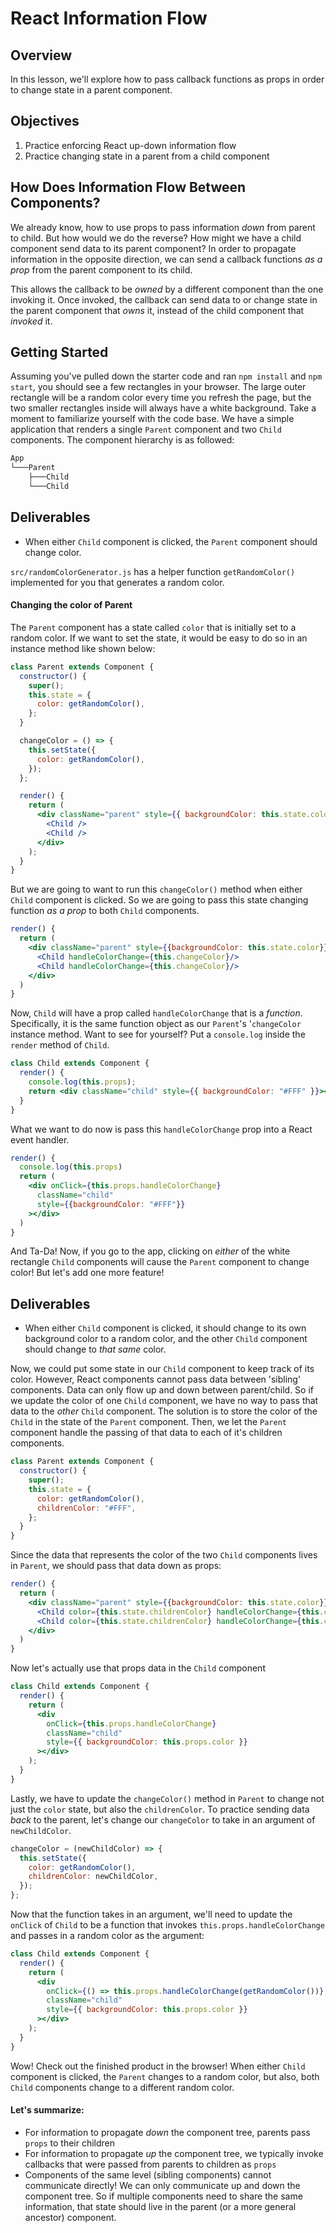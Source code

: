 # React Information Flow

## Overview

In this lesson, we'll explore how to pass callback functions as props in order to change state in a parent component.

## Objectives

1. Practice enforcing React up-down information flow
2. Practice changing state in a parent from a child component

## How Does Information Flow Between Components?

We already know, how to use props to pass information _down_ from parent to child.
But how would we do the reverse? How might we have a child component send data to
its parent component? In order to propagate information in the opposite direction,
we can send a callback functions _as a prop_ from the parent component to its child.

This allows the callback to be _owned_ by a different component than the one
invoking it. Once invoked, the callback can send data to or change state in the
parent component that _owns_ it, instead of the child component that _invoked_ it.

## Getting Started

Assuming you've pulled down the starter code and ran `npm install` and `npm start`,
you should see a few rectangles in your browser. The large outer rectangle will be a
random color every time you refresh the page, but the two smaller rectangles inside
will always have a white background. Take a moment to familiarize yourself with the
code base. We have a simple application that renders a single `Parent` component and
two `Child` components. The component hierarchy is as followed:

```txt
App
└───Parent
    ├───Child
    └───Child
```

## Deliverables

- When either `Child` component is clicked, the `Parent` component should change color.

`src/randomColorGenerator.js` has a helper function `getRandomColor()` implemented for
you that generates a random color.

#### Changing the color of Parent

The `Parent` component has a state called `color` that is initially set to a random color.
If we want to set the state, it would be easy to do so in an instance method like shown below:

```jsx
class Parent extends Component {
  constructor() {
    super();
    this.state = {
      color: getRandomColor(),
    };
  }

  changeColor = () => {
    this.setState({
      color: getRandomColor(),
    });
  };

  render() {
    return (
      <div className="parent" style={{ backgroundColor: this.state.color }}>
        <Child />
        <Child />
      </div>
    );
  }
}
```

But we are going to want to run this `changeColor()` method when either `Child`
component is clicked. So we are going to pass this state changing function _as a
prop_ to both `Child` components.

```jsx
render() {
  return (
    <div className="parent" style={{backgroundColor: this.state.color}}>
      <Child handleColorChange={this.changeColor}/>
      <Child handleColorChange={this.changeColor}/>
    </div>
  )
}
```

Now, `Child` will have a prop called `handleColorChange` that is a _function_.
Specifically, it is the same function object as our `Parent`'s '`changeColor`
instance method. Want to see for yourself? Put a `console.log` inside the `render`
method of `Child`.

```jsx
class Child extends Component {
  render() {
    console.log(this.props);
    return <div className="child" style={{ backgroundColor: "#FFF" }}></div>;
  }
}
```

What we want to do now is pass this `handleColorChange` prop into a React event handler.

```jsx
render() {
  console.log(this.props)
  return (
    <div onClick={this.props.handleColorChange}
      className="child"
      style={{backgroundColor: "#FFF"}}
    ></div>
  )
}
```

And Ta-Da! Now, if you go to the app, clicking on _either_ of the white rectangle
`Child` components will cause the `Parent` component to change color! But let's
add one more feature!

## Deliverables

- When either `Child` component is clicked, it should change to its own background
  color to a random color, and the other `Child` component should change to _that same_ color.

Now, we could put some state in our `Child` component to keep track of its color.
However, React components cannot pass data between 'sibling' components. Data can
only flow up and down between parent/child. So if we update the color of one `Child`
component, we have no way to pass that data to the _other_ `Child` component. The
solution is to store the color of the `Child` in the state of the `Parent` component.
Then, we let the `Parent` component handle the passing of that data to each of it's
children components.

```jsx
class Parent extends Component {
  constructor() {
    super();
    this.state = {
      color: getRandomColor(),
      childrenColor: "#FFF",
    };
  }
}
```

Since the data that represents the color of the two `Child` components lives in
`Parent`, we should pass that data down as props:

```jsx
render() {
  return (
    <div className="parent" style={{backgroundColor: this.state.color}}>
      <Child color={this.state.childrenColor} handleColorChange={this.changeColor}/>
      <Child color={this.state.childrenColor} handleColorChange={this.changeColor}/>
    </div>
  )
}
```

Now let's actually use that props data in the `Child` component

```jsx
class Child extends Component {
  render() {
    return (
      <div
        onClick={this.props.handleColorChange}
        className="child"
        style={{ backgroundColor: this.props.color }}
      ></div>
    );
  }
}
```

Lastly, we have to update the `changeColor()` method in `Parent` to change
not just the `color` state, but also the `childrenColor`. To practice sending
data _back_ to the parent, let's change our `changeColor` to take in an argument
of `newChildColor`.

```jsx
changeColor = (newChildColor) => {
  this.setState({
    color: getRandomColor(),
    childrenColor: newChildColor,
  });
};
```

Now that the function takes in an argument, we'll need to update the `onClick`
of `Child` to be a function that invokes `this.props.handleColorChange` and passes
in a random color as the argument:

```jsx
class Child extends Component {
  render() {
    return (
      <div
        onClick={() => this.props.handleColorChange(getRandomColor())}
        className="child"
        style={{ backgroundColor: this.props.color }}
      ></div>
    );
  }
}
```

Wow! Check out the finished product in the browser! When either `Child` component is
clicked, the `Parent` changes to a random color, but also, both `Child` components
change to a different random color.

#### Let's summarize:

- For information to propagate _down_ the component tree, parents pass `props` to their children
- For information to propagate _up_ the component tree, we typically invoke callbacks that were passed from parents to children as `props`
- Components of the same level (sibling components) cannot communicate directly! We can only communicate up and down the component tree. So if multiple components need to share the same information, that state should live in the parent (or a more general ancestor) component.

